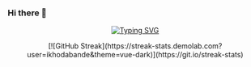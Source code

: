 ### Hi there 👋  

<p align="center">
<a href="https://git.io/typing-svg"><img src="https://readme-typing-svg.demolab.com?font=Fira+Code&pause=1000&color=800080&width=435&lines=Front-End+Web+developer;Always+learning+new+things;Welcome+to+my+code+world" alt="Typing SVG" /></a>
  </p>
<div align="center">
  [![GitHub Streak](https://streak-stats.demolab.com?user=ikhodabande&theme=vue-dark)](https://git.io/streak-stats)
  </div>
